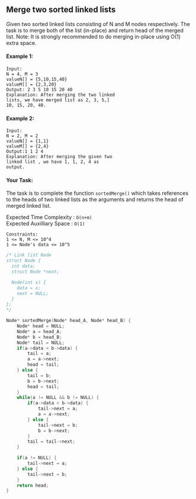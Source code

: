 ## Merge two sorted linked lists

Given two sorted linked lists consisting of N and M nodes respectively. The task is to merge both of the list (in-place) and return head of the merged list.
Note: It is strongly recommended to do merging in-place using O(1) extra space.

#### Example 1:

```
Input:
N = 4, M = 3
valueN[] = {5,10,15,40}
valueM[] = {2,3,20}
Output: 2 3 5 10 15 20 40
Explanation: After merging the two linked
lists, we have merged list as 2, 3, 5,]
10, 15, 20, 40.
```

#### Example 2:

```
Input:
N = 2, M = 2
valueN[] = {1,1}
valueM[] = {2,4}
Output:1 1 2 4
Explanation: After merging the given two
linked list , we have 1, 1, 2, 4 as
output.
```

#### Your Task:

The task is to complete the function `sortedMerge()` which takes references to the heads of two linked lists as the arguments and returns the head of merged linked list.

Expected Time Complexity : `O(n+m)`  
Expected Auxilliary Space : `O(1)`

```
Constraints:
1 <= N, M <= 10^4
1 <= Node's data <= 10^5
```

```c++
/* Link list Node
struct Node {
  int data;
  struct Node *next;

  Node(int x) {
    data = x;
    next = NULL;
  }
};
*/

Node* sortedMerge(Node* head_A, Node* head_B) {
    Node* head = NULL;
    Node* a = head_A;
    Node* b = head_B;
    Node* tail = NULL;
    if(a->data < b->data) {
        tail = a;
        a = a->next;
        head = tail;
    } else {
        tail = b;
        b = b->next;
        head = tail;
    }
    while(a != NULL && b != NULL) {
        if(a->data < b->data) {
            tail->next = a;
            a = a->next;
        } else {
            tail->next = b;
            b = b->next;
        }
        tail = tail->next;
    }

    if(a != NULL) {
        tail->next = a;
    } else {
        tail->next = b;
    }
    return head;
}

```
